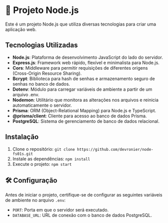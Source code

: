 # 🚀 Projeto Node.js

Este é um projeto Node.js que utiliza diversas tecnologias para criar uma aplicação web.

## Tecnologias Utilizadas

- **Node.js**: Plataforma de desenvolvimento JavaScript do lado do servidor.
- **Express.js**: Framework web rápido, flexível e minimalista para Node.js.
- **Cors**: Middleware para permitir requisições de diferentes origens (Cross-Origin Resource Sharing).
- **Bcrypt**: Biblioteca para hash de senhas e armazenamento seguro de senhas no banco de dados.
- **Dotenv**: Módulo para carregar variáveis de ambiente a partir de um arquivo .env.
- **Nodemon**: Utilitário que monitora as alterações nos arquivos e reinicia automaticamente o servidor.
- **Prisma**: ORM (Object-Relational Mapping) para Node.js e TypeScript.
- **@prisma/client**: Cliente para acesso ao banco de dados Prisma.
- **PostgreSQL**: Sistema de gerenciamento de banco de dados relacional.

## Instalação

1. Clone o repositório: `git clone https://github.com/devronier/node-fs01s.git`
2. Instale as dependências: `npm install`
3. Execute o projeto: `npm start`

## 🛠️ Configuração

Antes de iniciar o projeto, certifique-se de configurar as seguintes variáveis de ambiente no arquivo `.env`:

- `PORT`: Porta em que o servidor será executado.
- `DATABASE_URL`: URL de conexão com o banco de dados PostgreSQL.

